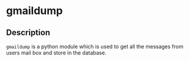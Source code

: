 # gmaildump

## Description
`gmaildump` is a python module which is used to get all the messages from users mail box and store in the database.
